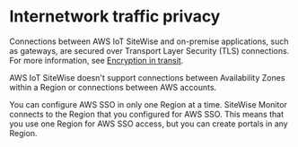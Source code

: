 # Internetwork traffic privacy<a name="internetwork-traffic-privacy"></a>

Connections between AWS IoT SiteWise and on\-premise applications, such as gateways, are secured over Transport Layer Security \(TLS\) connections\. For more information, see [Encryption in transit](encryption-in-transit.md)\.

AWS IoT SiteWise doesn't support connections between Availability Zones within a Region or connections between AWS accounts\.

<a name="cross-region-sso"></a>You can configure AWS SSO in only one Region at a time\. SiteWise Monitor connects to the Region that you configured for AWS SSO\. This means that you use one Region for AWS SSO access, but you can create portals in any Region\.